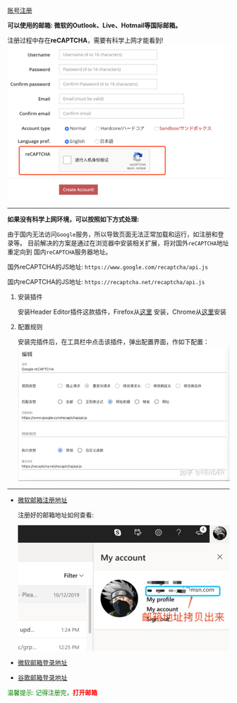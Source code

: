 [账号注册](https://ephinea.pioneer2.net/register)

**可以使用的邮箱: 微软的Outlook、Live、Hotmail等国际邮箱。**

注册过程中存在**reCAPTCHA**，需要有科学上网才能看到!
![验证码](./static/img/ephinea_reg.png)

---

**如果没有科学上网环境，可以按照如下方式处理:**

由于国内无法访问`Google`服务，所以导致页面无法正常加载和运行，如注册和登录等。
目前解决的方案是通过在浏览器中安装相关扩展，将对国外`reCAPTCHA`地址重定向到
国内`reCAPTCHA`服务器地址。

国外reCAPTCHA的JS地址:
`https://www.google.com/recaptcha/api.js`

国内reCAPTCHA的JS地址:
`https://recaptcha.net/recaptcha/api.js`

1. 安装插件

   安装Header Editor插件这款插件，Firefox从[这里](./static/headedit_4.1.1.crx)
   安装，Chrome从[这里](./static/HeaderEditor-4.1.1.xpi)安装

2. 配置规则

   安装完插件后，在工具栏中点击该插件，弹出配置界面，作如下配置：
   ![验证码](./static/img/reCapture.webp)

---

* [微软邮箱注册地址](https://signup.live.com)

  注册好的邮箱地址如何查看:

  ![邮箱地址](./static/img/email.png)

* [微软邮箱登录地址](https://login.live.com/login.srf)
* [谷歌邮箱登录地址](https://mail.google.com)
  
<span style="color:green">温馨提示: 记得注册完，<span style="color:red">**打开邮箱**</span></span>  
  